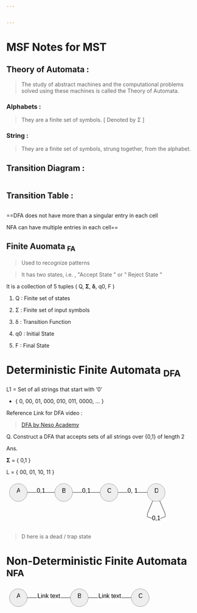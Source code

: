 ```yaml
---


---
```


<title>MSF Notes</title>
<h1 id="msf-notes-for-mst">MSF Notes for MST</h1>
<h2 id="theory-of-automata-">Theory of Automata :</h2>
<blockquote>
<p>The study of abstract machines and the computational problems solved using these machines is called the Theory of Automata.</p>
</blockquote>
<h3 id="alphabets-">Alphabets :</h3>
<blockquote>
<p>They are a finite set of symbols. [ Denoted by Σ ]</p>
</blockquote>
<h3 id="string-">String :</h3>
<blockquote>
<p>They are a finite set of symbols, strung together, from the alphabet.</p>
</blockquote>
<h2 id="transition-diagram-">Transition Diagram :</h2>
<p><img src="https://lh7-us.googleusercontent.com/jyQ8o-cdlzV7QpbtxZu-PDr5WOrTjKpfSz4tf9cryX2bwSj4gf7nJnkl5XZxaRBGALxjP0AHpvfPefbetz1_G7MjV3sIoQj-zbHUkqUil9zfgasMcFdE4bn2BJTQCq8WmLDpM9gyPNgHmBog-yV6mIQ" alt=""></p>
<h2 id="transition-table-">Transition Table :</h2>
<p><img src="https://lh7-us.googleusercontent.com/qWA48m8JmeiD-a4dZwwoUjUIeQSOE34-a_zlJb9XXOluX8405rQr_gAXdKRq6QAszygZ5yT1UwCjXGLw31VpD_60_hYqyZN5qa0u9u4WGcab4iILxrGZdXQUtMpo9_3Ymu9kPWkakES_Mski7Hz4SQo" alt=""></p>
<p>==DFA does not have more than a singular entry in each cell</p>
<p>NFA can have multiple entries in each cell==</p>
<h2 id="finite-auomata-fa">Finite Auomata <sub>FA</sub></h2>
<blockquote>
<p>Used to recognize patterns</p>
</blockquote>
<blockquote>
<p>It has two states, i.e. , "Accept State " or " Reject State "</p>
</blockquote>
<p>It is a collection of 5 tuples ( Q, <strong>Σ</strong>, <strong>δ</strong>, q0, F )</p>
<ol>
<li>
<p>Q : Finite set of states</p>
</li>
<li>
<p>Σ : Finite set of input symbols</p>
</li>
<li>
<p>δ : Transition Function</p>
</li>
<li>
<p>q0 : Initial State</p>
</li>
<li>
<p>F : Final State</p>
</li>
</ol>
<h1 id="deterministic-finite-automata-dfa">Deterministic Finite Automata <sub>DFA</sub></h1>
<p>L1 = Set of all strings that start with ‘0’</p>
<ul>
<li>{ 0, 00, 01, 000, 010, 011, 0000, … }</li>
</ul>
<p>Reference Link for DFA video :</p>
<blockquote>
<p><a href="https://www.youtube.com/watch?v=40i4PKpM0cI">DFA by Neso Academy</a></p>
</blockquote>
<p>Q. Construct a DFA that accepts sets of all strings over {0,1} of length 2</p>
<p>Ans.</p>
<p><strong>Σ</strong> = { 0,1 }</p>
<p>L = { 00, 01, 10, 11 }</p>
<pre class=" language-mermaid"><svg id="mermaid-svg-2OxWsRojmsMDvAjb" width="100%" xmlns="http://www.w3.org/2000/svg" xmlns:xlink="http://www.w3.org/1999/xlink" height="124.42500305175781" style="max-width: 425.6625061035156px;" viewBox="0 0 425.6625061035156 124.42500305175781"><style>#mermaid-svg-2OxWsRojmsMDvAjb{font-family:"trebuchet ms",verdana,arial,sans-serif;font-size:16px;fill:#000000;}#mermaid-svg-2OxWsRojmsMDvAjb .error-icon{fill:#552222;}#mermaid-svg-2OxWsRojmsMDvAjb .error-text{fill:#552222;stroke:#552222;}#mermaid-svg-2OxWsRojmsMDvAjb .edge-thickness-normal{stroke-width:2px;}#mermaid-svg-2OxWsRojmsMDvAjb .edge-thickness-thick{stroke-width:3.5px;}#mermaid-svg-2OxWsRojmsMDvAjb .edge-pattern-solid{stroke-dasharray:0;}#mermaid-svg-2OxWsRojmsMDvAjb .edge-pattern-dashed{stroke-dasharray:3;}#mermaid-svg-2OxWsRojmsMDvAjb .edge-pattern-dotted{stroke-dasharray:2;}#mermaid-svg-2OxWsRojmsMDvAjb .marker{fill:#666;stroke:#666;}#mermaid-svg-2OxWsRojmsMDvAjb .marker.cross{stroke:#666;}#mermaid-svg-2OxWsRojmsMDvAjb svg{font-family:"trebuchet ms",verdana,arial,sans-serif;font-size:16px;}#mermaid-svg-2OxWsRojmsMDvAjb .label{font-family:"trebuchet ms",verdana,arial,sans-serif;color:#000000;}#mermaid-svg-2OxWsRojmsMDvAjb .cluster-label text{fill:#333;}#mermaid-svg-2OxWsRojmsMDvAjb .cluster-label span{color:#333;}#mermaid-svg-2OxWsRojmsMDvAjb .label text,#mermaid-svg-2OxWsRojmsMDvAjb span{fill:#000000;color:#000000;}#mermaid-svg-2OxWsRojmsMDvAjb .node rect,#mermaid-svg-2OxWsRojmsMDvAjb .node circle,#mermaid-svg-2OxWsRojmsMDvAjb .node ellipse,#mermaid-svg-2OxWsRojmsMDvAjb .node polygon,#mermaid-svg-2OxWsRojmsMDvAjb .node path{fill:#eee;stroke:#999;stroke-width:1px;}#mermaid-svg-2OxWsRojmsMDvAjb .node .label{text-align:center;}#mermaid-svg-2OxWsRojmsMDvAjb .node.clickable{cursor:pointer;}#mermaid-svg-2OxWsRojmsMDvAjb .arrowheadPath{fill:#333333;}#mermaid-svg-2OxWsRojmsMDvAjb .edgePath .path{stroke:#666;stroke-width:1.5px;}#mermaid-svg-2OxWsRojmsMDvAjb .flowchart-link{stroke:#666;fill:none;}#mermaid-svg-2OxWsRojmsMDvAjb .edgeLabel{background-color:white;text-align:center;}#mermaid-svg-2OxWsRojmsMDvAjb .edgeLabel rect{opacity:0.5;background-color:white;fill:white;}#mermaid-svg-2OxWsRojmsMDvAjb .cluster rect{fill:hsl(210,66.6666666667%,95%);stroke:#26a;stroke-width:1px;}#mermaid-svg-2OxWsRojmsMDvAjb .cluster text{fill:#333;}#mermaid-svg-2OxWsRojmsMDvAjb .cluster span{color:#333;}#mermaid-svg-2OxWsRojmsMDvAjb div.mermaidTooltip{position:absolute;text-align:center;max-width:200px;padding:2px;font-family:"trebuchet ms",verdana,arial,sans-serif;font-size:12px;background:hsl(-160,0%,93.3333333333%);border:1px solid #26a;border-radius:2px;pointer-events:none;z-index:100;}#mermaid-svg-2OxWsRojmsMDvAjb:root{--mermaid-font-family:"trebuchet ms",verdana,arial,sans-serif;}#mermaid-svg-2OxWsRojmsMDvAjb flowchart{fill:apa;}</style><g><g class="output"><g class="clusters"></g><g class="edgePaths"><g class="edgePath LS-A LE-B" style="opacity: 1;" id="L-A-B"><path class="path" d="M54.71250057220459,31.356250762939453L91.04375171661377,31.356250762939453L127.37500286102295,31.356250762939453" marker-end="url(https://stackedit.io/app#arrowhead265)" style="fill:none"></path><defs><marker id="arrowhead265" viewBox="0 0 10 10" refX="9" refY="5" markerUnits="strokeWidth" markerWidth="8" markerHeight="6" orient="auto"><path d="M 0 0 L 10 5 L 0 10 z" class="arrowheadPath" style="stroke-width: 1; stroke-dasharray: 1, 0;"></path></marker></defs></g><g class="edgePath LS-B LE-C" style="opacity: 1;" id="L-B-C"><path class="path" d="M174.08750247955322,31.356250762939453L210.4187536239624,31.356250762939453L246.75000476837158,31.356250762939453" marker-end="url(https://stackedit.io/app#arrowhead266)" style="fill:none"></path><defs><marker id="arrowhead266" viewBox="0 0 10 10" refX="9" refY="5" markerUnits="strokeWidth" markerWidth="8" markerHeight="6" orient="auto"><path d="M 0 0 L 10 5 L 0 10 z" class="arrowheadPath" style="stroke-width: 1; stroke-dasharray: 1, 0;"></path></marker></defs></g><g class="edgePath LS-C LE-D" style="opacity: 1;" id="L-C-D"><path class="path" d="M293.46250438690186,31.356250762939453L332.20625591278076,31.356250762939453L370.95000743865967,31.356250762939453" marker-end="url(https://stackedit.io/app#arrowhead267)" style="fill:none"></path><defs><marker id="arrowhead267" viewBox="0 0 10 10" refX="9" refY="5" markerUnits="strokeWidth" markerWidth="8" markerHeight="6" orient="auto"><path d="M 0 0 L 10 5 L 0 10 z" class="arrowheadPath" style="stroke-width: 1; stroke-dasharray: 1, 0;"></path></marker></defs></g><g class="edgePath LS-D LE-D" style="opacity: 1;" id="L-D-D"><path class="path" d="M385.25969490382727,52.889344244999904L370.95000648498535,86.95000139872232L370.95000648498535,95.0093763669332L394.3062572479248,103.06875133514404L417.66250801086426,95.0093763669332L417.66250801086426,86.95000139872232L403.35281959202234,52.889344244999904" marker-end="url(https://stackedit.io/app#arrowhead268)" style="fill:none"></path><defs><marker id="arrowhead268" viewBox="0 0 10 10" refX="9" refY="5" markerUnits="strokeWidth" markerWidth="8" markerHeight="6" orient="auto"><path d="M 0 0 L 10 5 L 0 10 z" class="arrowheadPath" style="stroke-width: 1; stroke-dasharray: 1, 0;"></path></marker></defs></g></g><g class="edgeLabels"><g class="edgeLabel" style="opacity: 1;" transform="translate(91.04375171661377,31.356250762939453)"><g transform="translate(-11.331250190734863,-13.356249809265137)" class="label"><rect rx="0" ry="0" width="22.662500381469727" height="26.712499618530273"></rect><foreignObject width="22.662500381469727" height="26.712499618530273"><div xmlns="http://www.w3.org/1999/xhtml" style="display: inline-block; white-space: nowrap;"><span id="L-L-A-B" class="edgeLabel L-LS-A' L-LE-B">0,1</span></div></foreignObject></g></g><g class="edgeLabel" style="opacity: 1;" transform="translate(210.4187536239624,31.356250762939453)"><g transform="translate(-11.331250190734863,-13.356249809265137)" class="label"><rect rx="0" ry="0" width="22.662500381469727" height="26.712499618530273"></rect><foreignObject width="22.662500381469727" height="26.712499618530273"><div xmlns="http://www.w3.org/1999/xhtml" style="display: inline-block; white-space: nowrap;"><span id="L-L-B-C" class="edgeLabel L-LS-B' L-LE-C">0,1</span></div></foreignObject></g></g><g class="edgeLabel" style="opacity: 1;" transform="translate(332.20625591278076,31.356250762939453)"><g transform="translate(-13.74375057220459,-13.356249809265137)" class="label"><rect rx="0" ry="0" width="27.48750114440918" height="26.712499618530273"></rect><foreignObject width="27.48750114440918" height="26.712499618530273"><div xmlns="http://www.w3.org/1999/xhtml" style="display: inline-block; white-space: nowrap;"><span id="L-L-C-D" class="edgeLabel L-LS-C' L-LE-D">0, 1</span></div></foreignObject></g></g><g class="edgeLabel" style="opacity: 1;" transform="translate(394.3062572479248,103.06875133514404)"><g transform="translate(-11.331250190734863,-13.356249809265137)" class="label"><rect rx="0" ry="0" width="22.662500381469727" height="26.712499618530273"></rect><foreignObject width="22.662500381469727" height="26.712499618530273"><div xmlns="http://www.w3.org/1999/xhtml" style="display: inline-block; white-space: nowrap;"><span id="L-L-D-D" class="edgeLabel L-LS-D' L-LE-D">0,1</span></div></foreignObject></g></g></g><g class="nodes"><g class="node default" style="opacity: 1;" id="flowchart-A-952" transform="translate(31.356250762939453,31.356250762939453)"><circle x="-14.71875" y="-23.356249809265137" r="23.356249809265137" class="label-container"></circle><g class="label" transform="translate(0,0)"><g transform="translate(-4.71875,-13.356249809265137)"><foreignObject width="9.4375" height="26.712499618530273"><div xmlns="http://www.w3.org/1999/xhtml" style="display: inline-block; white-space: nowrap;">A</div></foreignObject></g></g></g><g class="node default" style="opacity: 1;" id="flowchart-B-953" transform="translate(150.7312526702881,31.356250762939453)"><circle x="-14.53125" y="-23.356249809265137" r="23.356249809265137" class="label-container"></circle><g class="label" transform="translate(0,0)"><g transform="translate(-4.53125,-13.356249809265137)"><foreignObject width="9.0625" height="26.712499618530273"><div xmlns="http://www.w3.org/1999/xhtml" style="display: inline-block; white-space: nowrap;">B</div></foreignObject></g></g></g><g class="node default" style="opacity: 1;" id="flowchart-C-954" transform="translate(270.1062545776367,31.356250762939453)"><circle x="-14.787499904632568" y="-23.356249809265137" r="23.356249809265137" class="label-container"></circle><g class="label" transform="translate(0,0)"><g transform="translate(-4.787499904632568,-13.356249809265137)"><foreignObject width="9.574999809265137" height="26.712499618530273"><div xmlns="http://www.w3.org/1999/xhtml" style="display: inline-block; white-space: nowrap;">C</div></foreignObject></g></g></g><g class="node default" style="opacity: 1;" id="flowchart-D-955" transform="translate(394.3062572479248,31.356250762939453)"><circle x="-14.90625" y="-23.356249809265137" r="23.356249809265137" class="label-container"></circle><g class="label" transform="translate(0,0)"><g transform="translate(-4.90625,-13.356249809265137)"><foreignObject width="9.8125" height="26.712499618530273"><div xmlns="http://www.w3.org/1999/xhtml" style="display: inline-block; white-space: nowrap;">D</div></foreignObject></g></g></g></g></g></g></svg></pre>
<blockquote>
<p>D here is a dead / trap state</p>
</blockquote>
<h1 id="non-deterministic-finite-automata-nfa">Non-Deterministic Finite Automata <sub>NFA</sub></h1>
<pre class=" language-mermaid"><svg id="mermaid-svg-QYUeeX4J840Os48E" width="100%" xmlns="http://www.w3.org/2000/svg" xmlns:xlink="http://www.w3.org/1999/xlink" height="62.712501525878906" style="max-width: 383.61248779296875px;" viewBox="0 0 383.61248779296875 62.712501525878906"><style>#mermaid-svg-QYUeeX4J840Os48E{font-family:"trebuchet ms",verdana,arial,sans-serif;font-size:16px;fill:#000000;}#mermaid-svg-QYUeeX4J840Os48E .error-icon{fill:#552222;}#mermaid-svg-QYUeeX4J840Os48E .error-text{fill:#552222;stroke:#552222;}#mermaid-svg-QYUeeX4J840Os48E .edge-thickness-normal{stroke-width:2px;}#mermaid-svg-QYUeeX4J840Os48E .edge-thickness-thick{stroke-width:3.5px;}#mermaid-svg-QYUeeX4J840Os48E .edge-pattern-solid{stroke-dasharray:0;}#mermaid-svg-QYUeeX4J840Os48E .edge-pattern-dashed{stroke-dasharray:3;}#mermaid-svg-QYUeeX4J840Os48E .edge-pattern-dotted{stroke-dasharray:2;}#mermaid-svg-QYUeeX4J840Os48E .marker{fill:#666;stroke:#666;}#mermaid-svg-QYUeeX4J840Os48E .marker.cross{stroke:#666;}#mermaid-svg-QYUeeX4J840Os48E svg{font-family:"trebuchet ms",verdana,arial,sans-serif;font-size:16px;}#mermaid-svg-QYUeeX4J840Os48E .label{font-family:"trebuchet ms",verdana,arial,sans-serif;color:#000000;}#mermaid-svg-QYUeeX4J840Os48E .cluster-label text{fill:#333;}#mermaid-svg-QYUeeX4J840Os48E .cluster-label span{color:#333;}#mermaid-svg-QYUeeX4J840Os48E .label text,#mermaid-svg-QYUeeX4J840Os48E span{fill:#000000;color:#000000;}#mermaid-svg-QYUeeX4J840Os48E .node rect,#mermaid-svg-QYUeeX4J840Os48E .node circle,#mermaid-svg-QYUeeX4J840Os48E .node ellipse,#mermaid-svg-QYUeeX4J840Os48E .node polygon,#mermaid-svg-QYUeeX4J840Os48E .node path{fill:#eee;stroke:#999;stroke-width:1px;}#mermaid-svg-QYUeeX4J840Os48E .node .label{text-align:center;}#mermaid-svg-QYUeeX4J840Os48E .node.clickable{cursor:pointer;}#mermaid-svg-QYUeeX4J840Os48E .arrowheadPath{fill:#333333;}#mermaid-svg-QYUeeX4J840Os48E .edgePath .path{stroke:#666;stroke-width:1.5px;}#mermaid-svg-QYUeeX4J840Os48E .flowchart-link{stroke:#666;fill:none;}#mermaid-svg-QYUeeX4J840Os48E .edgeLabel{background-color:white;text-align:center;}#mermaid-svg-QYUeeX4J840Os48E .edgeLabel rect{opacity:0.5;background-color:white;fill:white;}#mermaid-svg-QYUeeX4J840Os48E .cluster rect{fill:hsl(210,66.6666666667%,95%);stroke:#26a;stroke-width:1px;}#mermaid-svg-QYUeeX4J840Os48E .cluster text{fill:#333;}#mermaid-svg-QYUeeX4J840Os48E .cluster span{color:#333;}#mermaid-svg-QYUeeX4J840Os48E div.mermaidTooltip{position:absolute;text-align:center;max-width:200px;padding:2px;font-family:"trebuchet ms",verdana,arial,sans-serif;font-size:12px;background:hsl(-160,0%,93.3333333333%);border:1px solid #26a;border-radius:2px;pointer-events:none;z-index:100;}#mermaid-svg-QYUeeX4J840Os48E:root{--mermaid-font-family:"trebuchet ms",verdana,arial,sans-serif;}#mermaid-svg-QYUeeX4J840Os48E flowchart{fill:apa;}</style><g><g class="output"><g class="clusters"></g><g class="edgePaths"><g class="edgePath LS-A LE-B" style="opacity: 1;" id="L-A-B"><path class="path" d="M54.71250057220459,31.356250762939453L111.58125114440918,31.356250762939453L168.45000171661377,31.356250762939453" marker-end="url(https://stackedit.io/app#arrowhead269)" style="fill:none"></path><defs><marker id="arrowhead269" viewBox="0 0 10 10" refX="9" refY="5" markerUnits="strokeWidth" markerWidth="8" markerHeight="6" orient="auto"><path d="M 0 0 L 10 5 L 0 10 z" class="arrowheadPath" style="stroke-width: 1; stroke-dasharray: 1, 0;"></path></marker></defs></g><g class="edgePath LS-B LE-C" style="opacity: 1;" id="L-B-C"><path class="path" d="M215.16250133514404,31.356250762939453L272.03125190734863,31.356250762939453L328.9000024795532,31.356250762939453" marker-end="url(https://stackedit.io/app#arrowhead270)" style="fill:none"></path><defs><marker id="arrowhead270" viewBox="0 0 10 10" refX="9" refY="5" markerUnits="strokeWidth" markerWidth="8" markerHeight="6" orient="auto"><path d="M 0 0 L 10 5 L 0 10 z" class="arrowheadPath" style="stroke-width: 1; stroke-dasharray: 1, 0;"></path></marker></defs></g></g><g class="edgeLabels"><g class="edgeLabel" style="opacity: 1;" transform="translate(111.58125114440918,31.356250762939453)"><g transform="translate(-31.868749618530273,-13.356249809265137)" class="label"><rect rx="0" ry="0" width="63.73749923706055" height="26.712499618530273"></rect><foreignObject width="63.73749923706055" height="26.712499618530273"><div xmlns="http://www.w3.org/1999/xhtml" style="display: inline-block; white-space: nowrap;"><span id="L-L-A-B" class="edgeLabel L-LS-A' L-LE-B">Link text</span></div></foreignObject></g></g><g class="edgeLabel" style="opacity: 1;" transform="translate(272.03125190734863,31.356250762939453)"><g transform="translate(-31.868749618530273,-13.356249809265137)" class="label"><rect rx="0" ry="0" width="63.73749923706055" height="26.712499618530273"></rect><foreignObject width="63.73749923706055" height="26.712499618530273"><div xmlns="http://www.w3.org/1999/xhtml" style="display: inline-block; white-space: nowrap;"><span id="L-L-B-C" class="edgeLabel L-LS-B' L-LE-C">Link text</span></div></foreignObject></g></g></g><g class="nodes"><g class="node default" style="opacity: 1;" id="flowchart-A-961" transform="translate(31.356250762939453,31.356250762939453)"><circle x="-14.71875" y="-23.356249809265137" r="23.356249809265137" class="label-container"></circle><g class="label" transform="translate(0,0)"><g transform="translate(-4.71875,-13.356249809265137)"><foreignObject width="9.4375" height="26.712499618530273"><div xmlns="http://www.w3.org/1999/xhtml" style="display: inline-block; white-space: nowrap;">A</div></foreignObject></g></g></g><g class="node default" style="opacity: 1;" id="flowchart-B-962" transform="translate(191.8062515258789,31.356250762939453)"><circle x="-14.53125" y="-23.356249809265137" r="23.356249809265137" class="label-container"></circle><g class="label" transform="translate(0,0)"><g transform="translate(-4.53125,-13.356249809265137)"><foreignObject width="9.0625" height="26.712499618530273"><div xmlns="http://www.w3.org/1999/xhtml" style="display: inline-block; white-space: nowrap;">B</div></foreignObject></g></g></g><g class="node default" style="opacity: 1;" id="flowchart-C-963" transform="translate(352.25625228881836,31.356250762939453)"><circle x="-14.787499904632568" y="-23.356249809265137" r="23.356249809265137" class="label-container"></circle><g class="label" transform="translate(0,0)"><g transform="translate(-4.787499904632568,-13.356249809265137)"><foreignObject width="9.574999809265137" height="26.712499618530273"><div xmlns="http://www.w3.org/1999/xhtml" style="display: inline-block; white-space: nowrap;">C</div></foreignObject></g></g></g></g></g></g></svg></pre>

